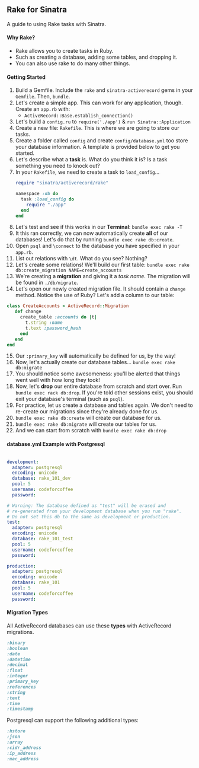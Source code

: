 ## Rake for Sinatra
A guide to using Rake tasks with Sinatra.

#### Why Rake?

* Rake allows you to create tasks in Ruby.
* Such as creating a database, adding some tables, and dropping it.
* You can also use rake to do many other things.

#### Getting Started

1. Build a Gemfile. Include the `rake` and `sinatra-activerecord` gems in your `Gemfile`. Then, `bundle`.
2. Let's create a simple app. This can work for any application, though. Create an `app.rb` with:
    * `ActiveRecord::Base.establish_connection()`
3. Let's build a `config.ru` to `require('./app')` & `run Sinatra::Application`
4. Create a new file: `Rakefile`. This is where we are going to store our tasks.
5. Create a folder called `config` and create `config/database.yml` too store your database information. A template is provided below to get you started.
6. Let's describe what a **task** is. What do you think it is? Is a task something you need to knock out?
7. In your `Rakefile`, we need to create a task to `load_config`...
    ```ruby
    require "sinatra/activerecord/rake"
    
    namespace :db do
      task :load_config do
        require "./app"
      end
    end
    ```
8. Let's test and see if this works in our **Terminal**: `bundle exec rake -T`
9. It this ran correctly, we can now automatically create **all** of our databases! Let's do that by running `bundle exec rake db:create`.
10. Open `psql` and `\connect` to the database you have specified in your `app.rb`.
11. List out relations with `\dt`. What do you see? Nothing?
12. Let's create some relations! We'll build our first table: `bundle exec rake db:create_migration NAME=create_accounts`
13. We're creating a **migration** and giving it a *task name*. The migration will be found in `./db/migrate`.
14. Let's open our newly created migration file. It should contain a `change` method. Notice the use of Ruby? Let's add a column to our table:
   ```ruby
   class CreateAccounts < ActiveRecord::Migration
      def change
        create_table :accounts do |t|
          t.string :name
          t.text :password_hash
        end
      end
   end
   ```
15. Our `:primary_key` will automatically be defined for us, by the way!
16. Now, let's actually create our database tables... `bundle exec rake db:migrate`
17. You should notice some awesomeness: you'll be alerted that things went well with how long they took!
18. Now, let's **drop** our entire database from scratch and start over. Run `bundle exec rack db:drop`. If you're told other sessions exist, you should exit your database's terminal (such as `psql`).
19. For practice, let us create a database and tables again. We don't need to re-create our migrations since they're already done for us.
20. `bundle exec rake db:create` will create our database for us.
21. `bundle exec rake db:migrate` will create our tables for us.
22. And we can start from scratch with `bundle exec rake db:drop`

#### database.yml Example with Postgresql

```yaml

development:
  adapter: postgresql
  encoding: unicode
  database: rake_101_dev
  pool: 5
  username: codeforcoffee
  password:

# Warning: The database defined as "test" will be erased and
# re-generated from your development database when you run "rake".
# Do not set this db to the same as development or production.
test:
  adapter: postgresql
  encoding: unicode
  database: rake_101_test
  pool: 5
  username: codeforcoffee
  password:

production:
  adapter: postgresql
  encoding: unicode
  database: rake_101
  pool: 5
  username: codeforcoffee
  password:

```


#### Migration Types

All ActiveRecord databases can use these **types** with ActiveRecord migrations.

```ruby
:binary
:boolean
:date
:datetime
:decimal
:float
:integer
:primary_key
:references
:string
:text
:time
:timestamp
```

Postgresql can support the following additional types:

```ruby
:hstore
:json
:array
:cidr_address
:ip_address
:mac_address
```
